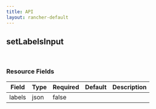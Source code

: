 ```yaml
---
title: API
layout: rancher-default
---
```


## setLabelsInput




​​
### Resource Fields

Field | Type | Required | Default | Description
---|---|---|---|---
labels | json | false | <no value> | 

